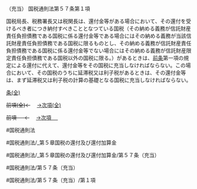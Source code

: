 （充当）
国税通則法第５７条第１項

国税局長、税務署長又は税関長は、還付金等がある場合において、その還付を受けるべき者につき納付すべきこととなつている国税（その納める義務が信託財産責任負担債務である国税に係る還付金等である場合にはその納める義務が当該信託財産責任負担債務である国税に限るものとし、その納める義務が信託財産責任負担債務である国税に係る還付金等でない場合にはその納める義務が信託財産限定責任負担債務である国税以外の国税に限る。）があるときは、[前条](国税通則法＿＿＿＿＿第５６条第１項)第一項の規定による還付に代えて、還付金等をその国税に充当しなければならない。この場合において、その国税のうちに延滞税又は利子税があるときは、その還付金等は、まず延滞税又は利子税の計算の基礎となる国税に充当しなければならない。

[条(全)](国税通則法＿＿＿＿＿第５７条_.md)

~~前項(全)←~~　  [→次項(全)](国税通則法＿＿＿＿＿第５７条第２項_.md)

~~前項 　 ←~~　  [→次項 　 ](国税通則法＿＿＿＿＿第５７条第２項.md)



#国税通則法

#国税通則法/_第５章国税の還付及び還付加算金

#国税通則法/_第５章国税の還付及び還付加算金/第５７条（充当）

#国税通則法/第５７条（充当）

#国税通則法/第５７条（充当）/第１項

